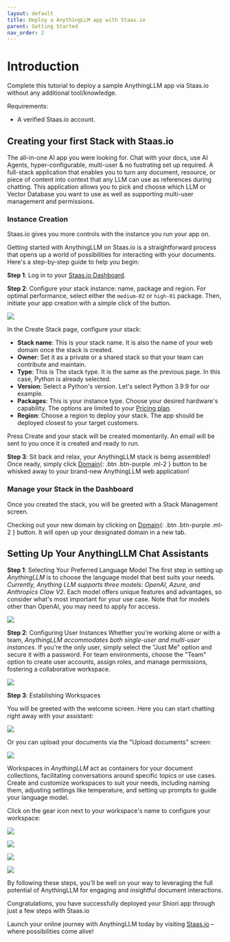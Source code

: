 ```yaml
---
layout: default
title: Deploy a AnythingLLM app with Staas.io
parent: Getting Started
nav_order: 2
---
```


# Introduction
Complete this tutorial to deploy a sample AnythingLLM app via Staas.io without any additional tool/knowledge.

Requirements:
- A verified Staas.io account.

## Creating your first Stack with Staas.io

The all-in-one AI app you were looking for. Chat with your docs, use AI Agents, hyper-configurable, multi-user & no fustrating set up required. A full-stack application that enables you to turn any document, resource, or piece of content into context that any LLM can use as references during chatting. This application allows you to pick and choose which LLM or Vector Database you want to use as well as supporting multi-user management and permissions.

### Instance Creation
Staas.io gives you more controls with the instance you run your app on.

Getting started with AnythingLLM on Staas.io is a straightforward process that opens up a world of possibilities for interacting with your documents. Here's a step-by-step guide to help you begin:

**Step 1**: Log in to your [Staas.io Dashboard](https://www.staas.io/dashboard/create_stack?project_type=anythingllm&utm_source=docs&utm_content=textlink).

**Step 2**: Configure your stack instance: name, package and region. For optimal performance, select either the `medium-02` or `high-01` package. Then, initiate your app creation with a simple click of the button.

![](../../assets/images/getting-started/anything-llm-create-stack.png)

In the Create Stack page, configure your stack:
- **Stack name**: This is your stack name. It is also the name of your web domain once the stack is created.
- **Owner**: Set it as a private or a shared stack so that your team can contribute and maintain.
- **Type**: This is The stack type. It is the same as the previous page. In this case, Python is already selected.
- **Version**: Select a Python's version. Let's select Python 3.9.9 for our example.
- **Packages**: This is your instance type. Choose your desired hardware's capability. The options are limited to your [Pricing plan](https://www.staas.io/#pricing).
- **Region**: Choose a region to deploy your stack. The app should be deployed closest to your target customers.

Press Create and your stack will be created momentarily. An email will be sent to you once it is created and ready to run.

**Step 3**: Sit back and relax, your AnythingLLM stack is being assembled! Once ready, simply click [Domain](){: .btn .btn-purple .ml-2 } button to be whisked away to your brand-new AnythingLLM web application!

### Manage your Stack in the Dashboard
Once you created the stack, you will be greeted with a Stack Management screen.

Checking out your new domain by clicking on [Domain](){: .btn .btn-purple .ml-2 } button. It will open up your designated domain in a new tab.

## Setting Up Your AnythingLLM Chat Assistants

**Step 1**: Selecting Your Preferred Language Model
The first step in setting up *AnythingLLM* is to choose the language model that best suits your needs. *Currently, Anything LLM supports three models: OpenAI, Azure, and Anthropics Claw V2*. Each model offers unique features and advantages, so consider what's most important for your use case. Note that for models other than OpenAI, you may need to apply for access.

![](../../assets/images/getting-started/anything-llm-setup-01.png)

**Step 2**: Configuring User Instances
Whether you're working alone or with a team, *AnythingLLM accommodates both single-user and multi-user instances*. If you're the only user, simply select the "Just Me" option and secure it with a password. For team environments, choose the "Team" option to create user accounts, assign roles, and manage permissions, fostering a collaborative workspace.

![](../../assets/images/getting-started/anything-llm-setup-02.png)

**Step 3**: Establishing Workspaces

You will be greeted with the welcome screen. Here you can start chatting right away with your assistant:

![](../../assets/images/getting-started/anything-llm-setup-03.png)

Or you can upload your documents via the "Upload documents" screen:

![](../../assets/images/getting-started/anything-llm-setup-04.png)

Workspaces in *AnythingLLM* act as containers for your document collections, facilitating conversations around specific topics or use cases. Create and customize workspaces to suit your needs, including naming them, adjusting settings like temperature, and setting up prompts to guide your language model.

Click on the gear icon next to your workspace's name to configure your workspace:

![](../../assets/images/getting-started/anything-llm-setup-05.png)

![](../../assets/images/getting-started/anything-llm-setup-06.png)

![](../../assets/images/getting-started/anything-llm-setup-07.png)

![](../../assets/images/getting-started/anything-llm-setup-08.png)

By following these steps, you'll be well on your way to leveraging the full potential of AnythingLLM for engaging and insightful document interactions.

Congratulations, you have successfully deployed your Shiori app through just a few steps with Staas.io

Launch your online journey with AnythingLLM today by visiting [Staas.io](https://www.staas.io/dashboard/create_stack?project_type=anythingllm&utm_source=docs&utm_content=textlink) – where possibilities come alive!
